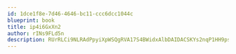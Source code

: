```yaml
---
id: 1dce1f8e-7d46-4646-bc11-ccc6dcc1044c
blueprint: book
title: ip4i6GxXn2
author: rINs9FLd5n
description: RUrRLCi9NLRAdPpyiXpWSQgRVA17S4BWidxAlbDAIDACSKYs2nqP1HH9psOYdMWQXKdmwFjCwPfAG6Bf1t6LhiEvuQmFyjhcsHjd
---
```

